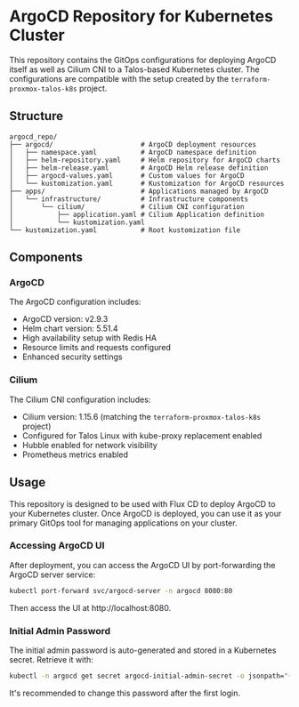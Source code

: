 # ArgoCD Repository for Kubernetes Cluster

This repository contains the GitOps configurations for deploying ArgoCD itself as well as Cilium CNI to a Talos-based Kubernetes cluster. The configurations are compatible with the setup created by the `terraform-proxmox-talos-k8s` project.

## Structure

```
argocd_repo/
├── argocd/                      # ArgoCD deployment resources
│   ├── namespace.yaml           # ArgoCD namespace definition
│   ├── helm-repository.yaml     # Helm repository for ArgoCD charts
│   ├── helm-release.yaml        # ArgoCD Helm release definition
│   ├── argocd-values.yaml       # Custom values for ArgoCD
│   └── kustomization.yaml       # Kustomization for ArgoCD resources
├── apps/                        # Applications managed by ArgoCD
│   └── infrastructure/          # Infrastructure components
│       └── cilium/              # Cilium CNI configuration
│           ├── application.yaml # Cilium Application definition
│           └── kustomization.yaml
└── kustomization.yaml           # Root kustomization file
```

## Components

### ArgoCD

The ArgoCD configuration includes:

- ArgoCD version: v2.9.3
- Helm chart version: 5.51.4
- High availability setup with Redis HA
- Resource limits and requests configured
- Enhanced security settings

### Cilium

The Cilium CNI configuration includes:

- Cilium version: 1.15.6 (matching the `terraform-proxmox-talos-k8s` project)
- Configured for Talos Linux with kube-proxy replacement enabled
- Hubble enabled for network visibility
- Prometheus metrics enabled

## Usage

This repository is designed to be used with Flux CD to deploy ArgoCD to your Kubernetes cluster. Once ArgoCD is deployed, you can use it as your primary GitOps tool for managing applications on your cluster.

### Accessing ArgoCD UI

After deployment, you can access the ArgoCD UI by port-forwarding the ArgoCD server service:

```bash
kubectl port-forward svc/argocd-server -n argocd 8080:80
```

Then access the UI at http://localhost:8080.

### Initial Admin Password

The initial admin password is auto-generated and stored in a Kubernetes secret. Retrieve it with:

```bash
kubectl -n argocd get secret argocd-initial-admin-secret -o jsonpath="{.data.password}" | base64 -d
```

It's recommended to change this password after the first login.

